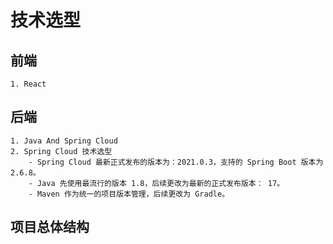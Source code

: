 # 技术选型

## 前端
	1. React

## 后端
	1. Java And Spring Cloud
	2. Spring Cloud 技术选型
		- Spring Cloud 最新正式发布的版本为：2021.0.3，支持的 Spring Boot 版本为 2.6.8。
		- Java 先使用最流行的版本 1.8，后续更改为最新的正式发布版本： 17。
		- Maven 作为统一的项目版本管理，后续更改为 Gradle。

## 项目总体结构

